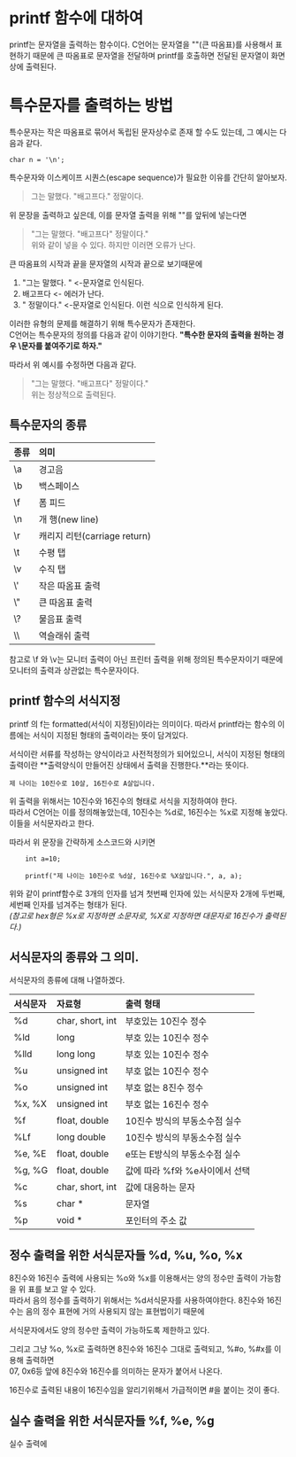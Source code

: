 # printf 함수에 대하여

printf는 문자열을 출력하는 함수이다. C언어는 문자열을 ""(큰 따옴표)를 사용해서 표현하기 때문에 큰 따옴표로 문자열을 전달하며 printf를 호출하면 
전달된 문자열이 화면상에 출력된다.

# 특수문자를 출력하는 방법
특수문자는 작은 따옴표로 묶어서 독립된 문자상수로 존재 할 수도 있는데, 그 예시는 다음과 같다.
```
char n = '\n';
```
특수문자와 이스케이프 시퀀스(escape sequence)가 필요한 이유를 간단히 알아보자.  
>그는 말했다. "배고프다." 정말이다.

위 문장을 출력하고 싶은데, 이를 문자열 출력을 위해 ""를 앞뒤에 넣는다면
>"그는 말했다. "배고프다" 정말이다."  
위와 같이 넣을 수 있다. 하지만 이러면 오류가 난다.  

큰 따옴표의 시작과 끝을 문자열의 시작과 끝으로 보기때문에
1. "그는 말했다. " <-문자열로 인식된다.
2.  배고프다 <- 에러가 난다.
3. " 정말이다." <-문자열로 인식된다.
이런 식으로 인식하게 된다.

이러한 유형의 문제를 해결하기 위해 특수문자가 존재한다.  
C언어는 특수문자의 정의를 다음과 같이 이야기한다.
**"특수한 문자의 출력을 원하는 경우 \문자를 붙여주기로 하자."**

따라서 위 예시를 수정하면 다음과 같다.
>"그는 말했다. \"배고프다\" 정말이다."  
위는 정상적으로 출력된다.

## 특수문자의 종류

|종류|의미|
|:--|:--|
|\a|경고음|
|\b|백스페이스|
|\f|폼 피드|
|\n|개 행(new line)|
|\r|캐리지 리턴(carriage return)||
|\t|수평 탭|
|\v|수직 탭|
|\\'|작은 따옴표 출력|
|\\"|큰 따옴표 출력|
|\\?|물음표 출력|
| \\\\ |역슬래쉬 출력|  

참고로 \f 와 \v는 모니터 출력이 아닌 프린터 출력을 위해 정의된 특수문자이기 때문에 모니터의 출력과 상관없는 특수문자이다.

## printf 함수의 서식지정

printf 의  f는 formatted(서식이 지정된)이라는 의미이다. 따라서 printf라는 함수의 이름에는 서식이 지정된 형태의 출력이라는 뜻이 
담겨있다.

서식이란 서류를 작성하는 양식이라고 사전적정의가 되어있으니, 서식이 지정된 형태의 출력이란 **출력양식이 만들어진 상태에서 출력을 진행한다.**라는 뜻이다.

```
제 나이는 10진수로 10살, 16진수로 A살입니다.
```
위 출력을 위해서는 10진수와 16진수의 형태로 서식을 지정하여야 한다.  
따라서 C언어는 이를 정의해놓았는데, 10진수는 %d로, 16진수는 %x로 지정해 놓았다.  
이들을 서식문자라고 한다.

따라서 위 문장을 간략하게 소스코드와 시키면

```
    int a=10;

    printf("제 나이는 10진수로 %d살, 16진수로 %X살입니다.", a, a);
```
위와 같이 printf함수로 3개의 인자를 넘겨 첫번째 인자에 있는 서식문자 2개에 두번째, 세번째 인자를 넘겨주는 형태가 된다.  
*(참고로 hex형은 %x로 지정하면 소문자로, %X로 지정하면 대문자로 16진수가 출력된다.)*

## 서식문자의 종류와 그 의미.

서식문자의 종류에 대해 나열하겠다.

|서식문자|자료형|출력 형태|
|:--|:--|:--|
|%d| char, short, int| 부호있는 10진수 정수|
|%ld| long | 부호 있는 10진수 정수|
|%lld| long long| 부호 있는 10진수 정수|
|%u| unsigned int| 부호 없는 10진수 정수|
|%o| unsigned int| 부호 없는 8진수 정수|
|%x, %X| unsigned int| 부호 없는 16진수 정수|
|%f|float, double| 10진수 방식의 부동소수점 실수|
|%Lf|long double| 10진수 방식의 부동소수점 실수|
|%e, %E|float, double|e또는 E방식의 부동소수점 실수|
|%g, %G|float, double| 값에 따라 %f와 %e사이에서 선택|
|%c| char, short, int| 값에 대응하는 문자|
|%s| char * | 문자열|
|%p| void * | 포인터의 주소 값|

## 정수 출력을 위한 서식문자들 %d, %u, %o, %x

8진수와 16진수 출력에 사용되는 %o와 %x를 이용해서는 양의 정수만 출력이 가능함을 위 표를 보고 알 수 있다.  
따라서 음의 정수를 출력하기 위해서는 %d서식문자를 사용하여야한다. 8진수와 16진수는 음의 정수 표현에 거의 사용되지 않는 표현법이기 때문에

서식문자에서도 양의 정수만 출력이 가능하도록 제한하고 있다.

그리고 그냥 %o, %x로 출력하면 8진수와 16진수 그대로 출력되고, %#o, %#x를 이용해 출력하면  
07, 0x6등 앞에 8진수와 16진수를 의미하는 문자가 붙어서 나온다.

16진수로 출력된 내용이 16진수임을 알리기위해서 가급적이면 #을 붙이는 것이 좋다.

## 실수 출력을 위한 서식문자들 %f, %e, %g

실수 출력에


